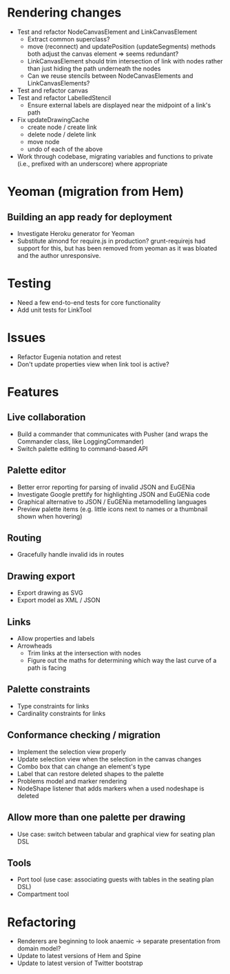# Rendering changes
* Test and refactor NodeCanvasElement and LinkCanvasElement
    * Extract common superclass?
    * move (reconnect) and updatePosition (updateSegments) methods both adjust the canvas element => seems redundant?
    * LinkCanvasElement should trim intersection of link with nodes rather than just hiding the path underneath the nodes
    * Can we reuse stencils between NodeCanvasElements and LinkCanvasElements?
* Test and refactor canvas
* Test and refactor LabelledStencil
    * Ensure external labels are displayed near the midpoint of a link's path
* Fix updateDrawingCache
    * create node / create link
    * delete node / delete link
    * move node
    * undo of each of the above
* Work through codebase, migrating variables and functions to private (i.e., prefixed with an underscore) where appropriate


# Yeoman (migration from Hem)
## Building an app ready for deployment
* Investigate Heroku generator for Yeoman
* Substitute almond for require.js in production? grunt-requirejs had support for this, but has been removed from yeoman as it was bloated and the author unresponsive.


# Testing
* Need a few end-to-end tests for core functionality
* Add unit tests for LinkTool

# Issues
* Refactor Eugenia notation and retest
* Don't update properties view when link tool is active?

# Features

## Live collaboration
* Build a commander that communicates with Pusher (and wraps the Commander class, like LoggingCommander)
* Switch palette editing to command-based API

## Palette editor
* Better error reporting for parsing of invalid JSON and EuGENia
* Investigate Google prettify for highlighting JSON and EuGENia code
* Graphical alternative to JSON / EuGENia metamodelling languages
* Preview palette items (e.g. little icons next to names or a thumbnail shown when hovering)

## Routing
* Gracefully handle invalid ids in routes

## Drawing export
* Export drawing as SVG
* Export model as XML / JSON

## Links
* Allow properties and labels
* Arrowheads
    * Trim links at the intersection with nodes
    * Figure out the maths for determining which way the last curve of a path is facing

## Palette constraints
* Type constraints for links
* Cardinality constraints for links

## Conformance checking / migration
* Implement the selection view properly
* Update selection view when the selection in the canvas changes
* Combo box that can change an element's type
* Label that can restore deleted shapes to the palette
* Problems model and marker rendering
* NodeShape listener that adds markers when a used nodeshape is deleted

## Allow more than one palette per drawing
* Use case: switch between tabular and graphical view for seating plan DSL

## Tools
* Port tool (use case: associating guests with tables in the seating plan DSL)
* Compartment tool

# Refactoring
* Renderers are beginning to look anaemic -> separate presentation from domain model?
* Update to latest versions of Hem and Spine
* Update to latest version of Twitter bootstrap